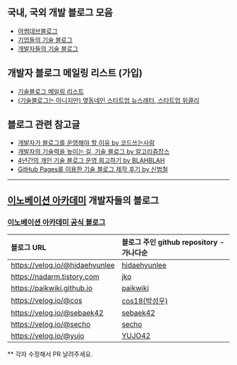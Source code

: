 ## 국내, 국외 개발 블로그 모음

* [어썸데브블로그](https://github.com/sarojaba/awesome-devblog)
* [기업들의 기술 블로그](tech_blogs.md)
* [개발자들의 기술 블로그](personal_blogs.md)

## 개발자 블로그 메일링 리스트 (가입)

* [기술블로그 메일링 리스트](http://kyungyeon.me/subscribe)
* [(기술블로그는 아니지만) 옆동네인 스타트업 뉴스레터, 스타트업 위클리](http://glance.media/subscription/subscribe)

## 블로그 관련 참고글

* [개발자가 블로그를 운영해야 할 이유 by 코드쓰는사람](https://taegon.kim/archives/7107)
* [개발자의 기술력을 높이는 길, 기술 블로그 by 알고리즘잡스](https://brunch.co.kr/@thswlsgh/6)
* [4년간의 개인 기술 블로그 운영 회고하기 by BLAHBLAH](https://www.holaxprogramming.com/2016/11/17/blahblah-writing-as-programmer/)
* [GitHub Pages를 이용한 기술 블로그 제작 후기 by 신범철](https://medium.com/deliverytechkorea/github-pages를-이용한-기술-블로그-제작-후기-77ce4b5e5564)

----------

## [이노베이션 아카데미](https://innovationacademy.kr) 개발자들의 블로그

### [이노베이션 아카데미 공식 블로그](https://42place.wordpress.com/)

| 블로그 URL               | 블로그 주인 github repository - 가나다순      |
| :---------------------| :------------------------------------------|
| https://velog.io/@hidaehyunlee | [hidaehyunlee](https://github.com/hidaehyunlee) |
| https://nadarm.tistory.com | [jko](https://github.com/nadarm)  |
| https://paikwiki.github.io            | [paikwiki](https://github.com/paikwiki)    |
| https://velog.io/@cos | [cos18(박성우)](https://github.com/cos18)  |
| https://velog.io/@sebaek42 | [sebaek42](https://github.com/sebaek42) |
| https://velog.io/@secho | [secho](https://github.com/seongsangCHO) |
| https://velog.io/@yujo | [YUJO42](https://github.com/YUJO42)  |

** 각자 수정해서 PR 날려주세요.

